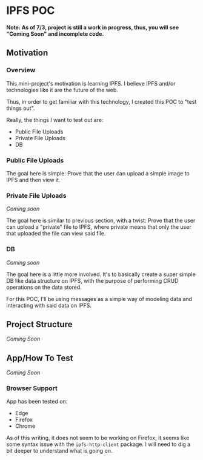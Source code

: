 # IPFS POC

**Note: As of 7/3, project is still a work in progress, thus, you will see "Coming Soon"
and incomplete code.**

## Motivation

### Overview

This mini-project's motivation is learning IPFS.  I believe IPFS and/or technologies
like it are the future of the web.

Thus, in order to get familiar with this technology, I created this POC to "test things
out".

Really, the things I want to test out are:

* Public File Uploads
* Private File Uploads
* DB

### Public File Uploads

The goal here is simple: Prove that the user can upload a simple image to IPFS 
and then view it.

### Private File Uploads

_Coming soon_

The goal here is similar to previous section, with a twist: Prove that the user can upload 
a "private" file to IPFS, where private means that only the user that uploaded the file 
can view said file.

### DB

_Coming soon_

The goal here is a little more involved.  It's to basically create a super simple DB like
data structure on IPFS, with the purpose of performing CRUD operations on the data stored.

For this POC, I'll be using messages as a simple way of modeling data and interacting
with said data on IPFS.

## Project Structure

_Coming Soon_

## App/How To Test

_Coming Soon_

### Browser Support

App has been tested on:
* Edge
* Firefox
* Chrome

As of this writing, it does not seem to be working on Firefox; it seems like some syntax 
issue with the `ipfs-http-client` package.  I will need to dig a bit deeper to understand 
what is going on.